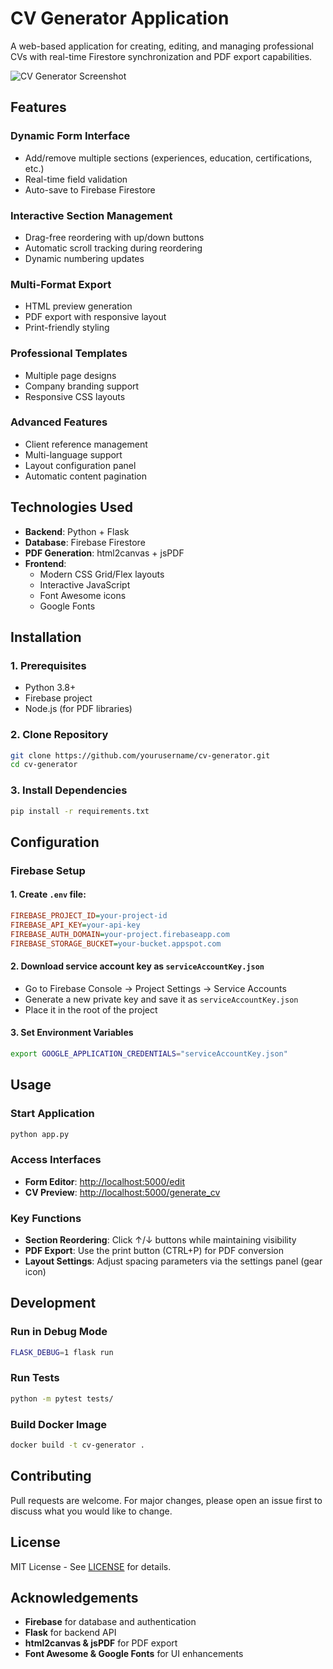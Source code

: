 # CV Generator Application

A web-based application for creating, editing, and managing professional CVs with real-time Firestore synchronization and PDF export capabilities.

![CV Generator Screenshot](static/screenshot.png)

## Features

### **Dynamic Form Interface**
- Add/remove multiple sections (experiences, education, certifications, etc.)
- Real-time field validation
- Auto-save to Firebase Firestore

### **Interactive Section Management**
- Drag-free reordering with up/down buttons
- Automatic scroll tracking during reordering
- Dynamic numbering updates

### **Multi-Format Export**
- HTML preview generation
- PDF export with responsive layout
- Print-friendly styling

### **Professional Templates**
- Multiple page designs
- Company branding support
- Responsive CSS layouts

### **Advanced Features**
- Client reference management
- Multi-language support
- Layout configuration panel
- Automatic content pagination

## Technologies Used

- **Backend**: Python + Flask
- **Database**: Firebase Firestore
- **PDF Generation**: html2canvas + jsPDF
- **Frontend**:
  - Modern CSS Grid/Flex layouts
  - Interactive JavaScript
  - Font Awesome icons
  - Google Fonts

## Installation

### **1. Prerequisites**
- Python 3.8+
- Firebase project
- Node.js (for PDF libraries)

### **2. Clone Repository**
```bash
git clone https://github.com/yourusername/cv-generator.git
cd cv-generator
```

### **3. Install Dependencies**
```bash
pip install -r requirements.txt
```

## Configuration

### **Firebase Setup**

#### **1. Create `.env` file:**
```ini
FIREBASE_PROJECT_ID=your-project-id
FIREBASE_API_KEY=your-api-key
FIREBASE_AUTH_DOMAIN=your-project.firebaseapp.com
FIREBASE_STORAGE_BUCKET=your-bucket.appspot.com
```

#### **2. Download service account key as `serviceAccountKey.json`**
- Go to Firebase Console → Project Settings → Service Accounts
- Generate a new private key and save it as `serviceAccountKey.json`
- Place it in the root of the project

#### **3. Set Environment Variables**
```bash
export GOOGLE_APPLICATION_CREDENTIALS="serviceAccountKey.json"
```

## Usage

### **Start Application**
```bash
python app.py
```

### **Access Interfaces**
- **Form Editor**: [http://localhost:5000/edit](http://localhost:5000/edit)
- **CV Preview**: [http://localhost:5000/generate_cv](http://localhost:5000/generate_cv)

### **Key Functions**
- **Section Reordering**: Click ↑/↓ buttons while maintaining visibility
- **PDF Export**: Use the print button (CTRL+P) for PDF conversion
- **Layout Settings**: Adjust spacing parameters via the settings panel (gear icon)

## Development

### **Run in Debug Mode**
```bash
FLASK_DEBUG=1 flask run
```

### **Run Tests**
```bash
python -m pytest tests/
```

### **Build Docker Image**
```bash
docker build -t cv-generator .
```

## Contributing
Pull requests are welcome. For major changes, please open an issue first to discuss what you would like to change.

## License
MIT License - See [LICENSE](LICENSE) for details.

## Acknowledgements
- **Firebase** for database and authentication
- **Flask** for backend API
- **html2canvas & jsPDF** for PDF export
- **Font Awesome & Google Fonts** for UI enhancements

